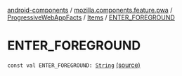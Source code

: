 [android-components](../../../index.md) / [mozilla.components.feature.pwa](../../index.md) / [ProgressiveWebAppFacts](../index.md) / [Items](index.md) / [ENTER_FOREGROUND](./-e-n-t-e-r_-f-o-r-e-g-r-o-u-n-d.md)

# ENTER_FOREGROUND

`const val ENTER_FOREGROUND: `[`String`](https://kotlinlang.org/api/latest/jvm/stdlib/kotlin/-string/index.html) [(source)](https://github.com/mozilla-mobile/android-components/blob/master/components/feature/pwa/src/main/java/mozilla/components/feature/pwa/ProgressiveWebAppFacts.kt#L23)